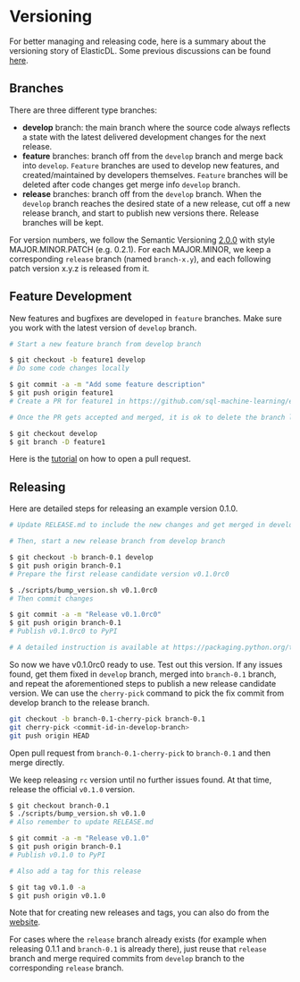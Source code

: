 # Versioning

For better managing and releasing code, here is a summary about the versioning
story of ElasticDL. Some previous discussions can be found [here](#1121).

## Branches

There are three different type branches:

- **develop** branch: the main branch where the source code always reflects a
  state with the latest delivered development changes for the next release.
- **feature** branches: branch off from the `develop` branch and merge back into
  `develop`. `Feature` branches are used to develop new features, and
  created/maintained by developers themselves. `Feature` branches will be
  deleted after code changes get merge info `develop` branch.
- **release** branches: branch off from the `develop` branch. When the `develop`
  branch reaches the desired state of a new release, cut off a new release
  branch, and start to publish new versions there. Release branches will be
  kept.

For version numbers, we follow the Semantic Versioning
[2.0.0](https://semver.org) with style MAJOR.MINOR.PATCH (e.g. 0.2.1). For each
MAJOR.MINOR, we keep a corresponding `release` branch (named `branch-x.y`), and
each following patch version x.y.z is released from it.

## Feature Development

New features and bugfixes are developed in `feature` branches. Make sure you
work with the latest version of `develop` branch.

```bash
# Start a new feature branch from develop branch

$ git checkout -b feature1 develop
# Do some code changes locally

$ git commit -a -m "Add some feature description"
$ git push origin feature1
# Create a PR for feature1 in https://github.com/sql-machine-learning/elasticdl

# Once the PR gets accepted and merged, it is ok to delete the branch locally

$ git checkout develop
$ git branch -D feature1
```

Here is the
[tutorial](https://help.github.com/en/articles/creating-a-pull-request#changing-the-branch-range-and-destination-repository)
on how to open a pull request.

## Releasing

Here are detailed steps for releasing an example version 0.1.0.

```bash
# Update RELEASE.md to include the new changes and get merged in develop branch

# Then, start a new release branch from develop branch

$ git checkout -b branch-0.1 develop
$ git push origin branch-0.1
# Prepare the first release candidate version v0.1.0rc0

$ ./scripts/bump_version.sh v0.1.0rc0
# Then commit changes

$ git commit -a -m "Release v0.1.0rc0"
$ git push origin branch-0.1
# Publish v0.1.0rc0 to PyPI

# A detailed instruction is available at https://packaging.python.org/tutorials/packaging-projects/
```

So now we have v0.1.0rc0 ready to use. Test out this version. If any issues
found, get them fixed in `develop` branch, merged into `branch-0.1` branch, and
repeat the aforementioned steps to publish a new release candidate version. We
can use the `cherry-pick` command to pick the fix commit from develop branch
to the release branch.

```bash
git checkout -b branch-0.1-cherry-pick branch-0.1
git cherry-pick <commit-id-in-develop-branch>
git push origin HEAD
```

Open pull request from `branch-0.1-cherry-pick` to `branch-0.1` and then merge
directly.

We keep releasing `rc` version until no further issues found. At that time,
release the official `v0.1.0` version.

```bash
$ git checkout branch-0.1
$ ./scripts/bump_version.sh v0.1.0
# Also remember to update RELEASE.md

$ git commit -a -m "Release v0.1.0"
$ git push origin branch-0.1
# Publish v0.1.0 to PyPI

# Also add a tag for this release

$ git tag v0.1.0 -a
$ git push origin v0.1.0
```

Note that for creating new releases and tags, you can also do from the
[website](https://github.com/sql-machine-learning/elasticdl/releases).

For cases where the `release` branch already exists (for example when releasing
0.1.1 and `branch-0.1` is already there), just reuse that `release` branch and
merge required commits from `develop` branch to the corresponding `release`
branch.

